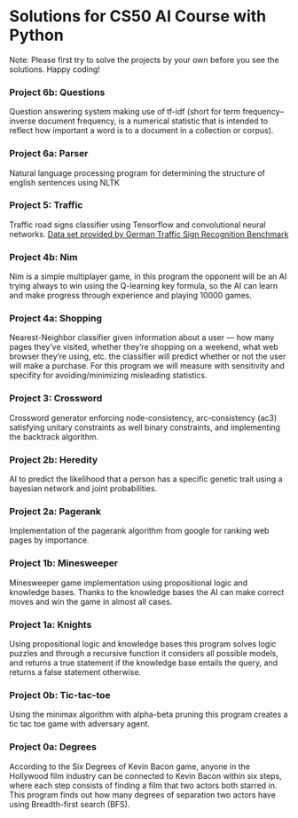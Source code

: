 # Solutions for CS50 AI Course with Python #
Note: Please first try to solve the projects by your own before you see the solutions. Happy coding!

### Project 6b: Questions ###
Question answering system making use of tf-idf (short for term frequency–inverse document frequency, is a numerical statistic that is intended to reflect how important a word is to a document in a collection or corpus).

### Project 6a: Parser ###
Natural language processing program for determining the structure of english sentences using NLTK

### Project 5: Traffic ###
Traffic road signs classifier using Tensorflow and convolutional neural networks. [Data set provided by German Traffic Sign Recognition Benchmark ](http://benchmark.ini.rub.de/?section=gtsrb&subsection=news)

### Project 4b: Nim ###
Nim is a simple multiplayer game, in this program the opponent will be an AI trying always to win using the Q-learning key formula, so the AI can learn and make progress through experience and playing 10000 games. 

### Project 4a: Shopping ###
Nearest-Neighbor classifier given information about a user — how many pages they’ve visited, whether they’re shopping on a weekend, what web browser they’re using, etc. the classifier will predict whether or not the user will make a purchase. For this program we will measure with sensitivity and specifity for avoiding/minimizing misleading statistics.

### Project 3: Crossword ###
Crossword generator enforcing node-consistency, arc-consistency (ac3) satisfying unitary constraints as well binary constraints, and implementing the backtrack algorithm. 

### Project 2b: Heredity ###
AI to predict the likelihood that a person has a specific genetic trait using a bayesian network and joint probabilities.

### Project 2a: Pagerank ###
Implementation of the pagerank algorithm from google for ranking web pages by importance. 

### Project 1b: Minesweeper ###
Minesweeper game implementation using propositional logic and knowledge bases. Thanks to the knowledge bases the AI can make correct moves and win the game in almost all cases.

### Project 1a: Knights ###
Using propositional logic and knowledge bases this program solves logic puzzles and through a recursive function it considers all possible models, and returns a true statement if the knowledge base entails the query, and returns a false statement otherwise.

### Project 0b: Tic-tac-toe ###
Using the minimax algorithm with alpha-beta pruning this program creates a tic tac toe game with adversary agent. 

### Project 0a: Degrees ###
According to the Six Degrees of Kevin Bacon game, anyone in the Hollywood film industry can be connected to Kevin Bacon within six steps, where each step consists of finding a film that two actors both starred in. This program finds out how many degrees of separation two actors have using Breadth-first search (BFS).
